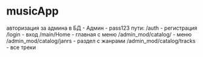 # musicApp
авторизация за админа в БД - Админ - pass123
пути:
/auth - регистрация
/login - вход
/main/Home - главная с меню
/admin_mod/catalog/ - меню
/admin_mod/catalog/janrs - раздел с жанрами
/admin_mod/catalog/tracks - все треки
